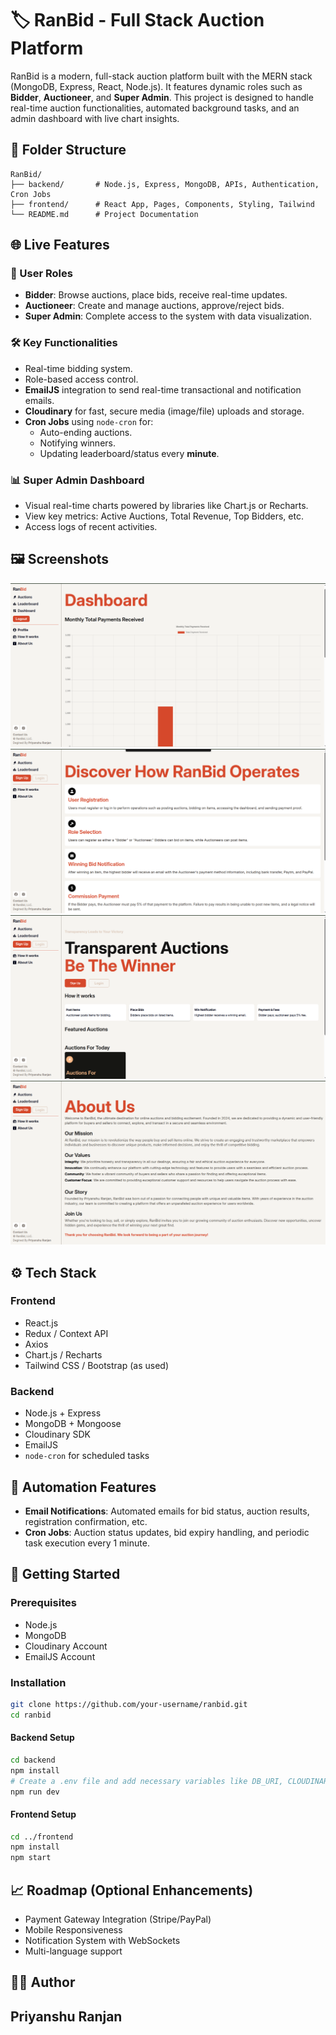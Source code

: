 
# 🏷️ RanBid - Full Stack Auction Platform

RanBid is a modern, full-stack auction platform built with the MERN stack (MongoDB, Express, React, Node.js). It features dynamic roles such as **Bidder**, **Auctioneer**, and **Super Admin**. This project is designed to handle real-time auction functionalities, automated background tasks, and an admin dashboard with live chart insights.

## 📁 Folder Structure

```
RanBid/
├── backend/       # Node.js, Express, MongoDB, APIs, Authentication, Cron Jobs
├── frontend/      # React App, Pages, Components, Styling, Tailwind
└── README.md      # Project Documentation
```

## 🌐 Live Features

### 👥 User Roles
- **Bidder**: Browse auctions, place bids, receive real-time updates.
- **Auctioneer**: Create and manage auctions, approve/reject bids.
- **Super Admin**: Complete access to the system with data visualization.

### 🛠️ Key Functionalities
- Real-time bidding system.
- Role-based access control.
- **EmailJS** integration to send real-time transactional and notification emails.
- **Cloudinary** for fast, secure media (image/file) uploads and storage.
- **Cron Jobs** using `node-cron` for:
  - Auto-ending auctions.
  - Notifying winners.
  - Updating leaderboard/status every **minute**.

### 📊 Super Admin Dashboard
- Visual real-time charts powered by libraries like Chart.js or Recharts.
- View key metrics: Active Auctions, Total Revenue, Top Bidders, etc.
- Access logs of recent activities.

## 🖼️ Screenshots
![Screenshot 1](./screenshots/1.png)
![Screenshot 2](./screenshots/2.png)
![Screenshot 3](./screenshots/3.png)
![Screenshot 4](./screenshots/4.png)
## ⚙️ Tech Stack

### Frontend
- React.js
- Redux / Context API
- Axios
- Chart.js / Recharts
- Tailwind CSS / Bootstrap (as used)

### Backend
- Node.js + Express
- MongoDB + Mongoose
- Cloudinary SDK
- EmailJS
- `node-cron` for scheduled tasks

## 📩 Automation Features

- **Email Notifications**: Automated emails for bid status, auction results, registration confirmation, etc.
- **Cron Jobs**: Auction status updates, bid expiry handling, and periodic task execution every 1 minute.

## 🚀 Getting Started

### Prerequisites
- Node.js
- MongoDB
- Cloudinary Account
- EmailJS Account

### Installation

```bash
git clone https://github.com/your-username/ranbid.git
cd ranbid
```

#### Backend Setup

```bash
cd backend
npm install
# Create a .env file and add necessary variables like DB_URI, CLOUDINARY_SECRET, EMAILJS_USER_ID, etc.
npm run dev
```

#### Frontend Setup

```bash
cd ../frontend
npm install
npm start
```


## 📈 Roadmap (Optional Enhancements)
- Payment Gateway Integration (Stripe/PayPal)
- Mobile Responsiveness
- Notification System with WebSockets
- Multi-language support

## 🧑‍💻 Author

**Priyanshu Ranjan**  
---